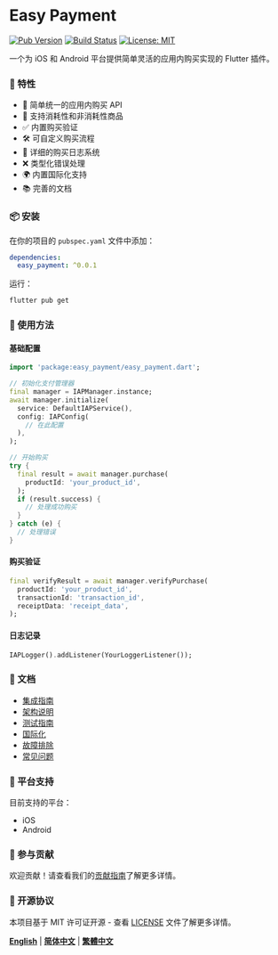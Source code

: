 # Easy Payment

[![Pub Version](https://img.shields.io/pub/v/easy_payment)](https://pub.dev/packages/easy_payment)
[![Build Status](https://github.com/yourusername/easy_payment/workflows/CI/badge.svg)](https://github.com/yourusername/easy_payment/actions)
[![License: MIT](https://img.shields.io/badge/License-MIT-yellow.svg)](https://opensource.org/licenses/MIT)

一个为 iOS 和 Android 平台提供简单灵活的应用内购买实现的 Flutter 插件。

### 🚀 特性

- 📱 简单统一的应用内购买 API
- 🔄 支持消耗性和非消耗性商品
- ✅ 内置购买验证
- 🛠 可自定义购买流程
- 📝 详细的购买日志系统
- ❌ 类型化错误处理
- 🌍 内置国际化支持
- 📚 完善的文档

### 📦 安装

在你的项目的 `pubspec.yaml` 文件中添加：

```yaml
dependencies:
  easy_payment: ^0.0.1
```

运行：
```bash
flutter pub get
```

### 🔨 使用方法

#### 基础配置

```dart
import 'package:easy_payment/easy_payment.dart';

// 初始化支付管理器
final manager = IAPManager.instance;
await manager.initialize(
  service: DefaultIAPService(),
  config: IAPConfig(
    // 在此配置
  ),
);

// 开始购买
try {
  final result = await manager.purchase(
    productId: 'your_product_id',
  );
  if (result.success) {
    // 处理成功购买
  }
} catch (e) {
  // 处理错误
}
```

#### 购买验证

```dart
final verifyResult = await manager.verifyPurchase(
  productId: 'your_product_id',
  transactionId: 'transaction_id',
  receiptData: 'receipt_data',
);
```

#### 日志记录

```dart
IAPLogger().addListener(YourLoggerListener());
```

### 📖 文档

- [集成指南](docs/zh/integration_guide.md)
- [架构说明](docs/zh/architecture.md)
- [测试指南](docs/zh/testing_guide.md)
- [国际化](docs/zh/internationalization.md)
- [故障排除](docs/zh/troubleshooting.md)
- [常见问题](docs/zh/faq.md)

### 📱 平台支持

目前支持的平台：
- iOS
- Android

### 🤝 参与贡献

欢迎贡献！请查看我们的[贡献指南](CONTRIBUTING.md)了解更多详情。

### 📄 开源协议

本项目基于 MIT 许可证开源 - 查看 [LICENSE](LICENSE) 文件了解更多详情。

**[English](README.en.md)** | **[简体中文](README.zh-CN.md)** | **[繁體中文](README.zh-TW.md)**
